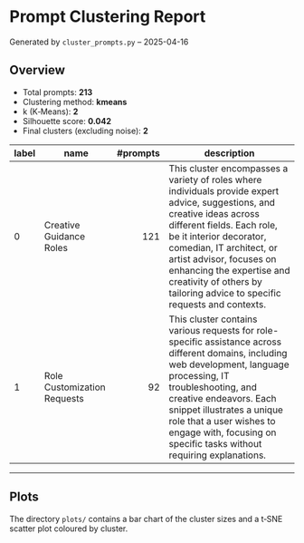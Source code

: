 # Prompt Clustering Report

Generated by `cluster_prompts.py` – 2025-04-16

## Overview

- Total prompts: **213**
- Clustering method: **kmeans**
- k (K‑Means): **2**
- Silhouette score: **0.042**
- Final clusters (excluding noise): **2**

| label | name                        | #prompts | description                                                                                                                                                                                                                                                                                                                                      |
| ----- | --------------------------- | -------: | ------------------------------------------------------------------------------------------------------------------------------------------------------------------------------------------------------------------------------------------------------------------------------------------------------------------------------------------------ |
| 0     | Creative Guidance Roles     |      121 | This cluster encompasses a variety of roles where individuals provide expert advice, suggestions, and creative ideas across different fields. Each role, be it interior decorator, comedian, IT architect, or artist advisor, focuses on enhancing the expertise and creativity of others by tailoring advice to specific requests and contexts. |
| 1     | Role Customization Requests |       92 | This cluster contains various requests for role-specific assistance across different domains, including web development, language processing, IT troubleshooting, and creative endeavors. Each snippet illustrates a unique role that a user wishes to engage with, focusing on specific tasks without requiring explanations.                   |

---

## Plots

The directory `plots/` contains a bar chart of the cluster sizes and a t‑SNE scatter plot coloured by cluster.
